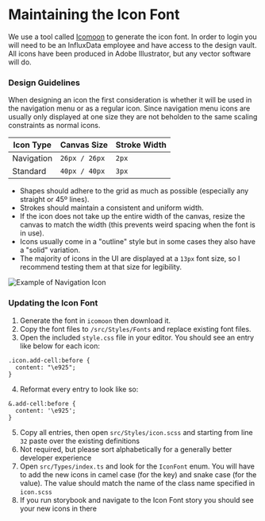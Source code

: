 # Maintaining the Icon Font

We use a tool called [Icomoon](https://icomoon.io/) to generate the icon font. In order to login you will need to be an InfluxData employee and have access to the design vault. All icons have been produced in Adobe Illustrator, but any vector software will do.

### Design Guidelines

When designing an icon the first consideration is whether it will be used in the navigation menu or as a regular icon. Since navigation menu icons are usually only displayed at one size they are not beholden to the same scaling constraints as normal icons.

| Icon Type  | Canvas Size   | Stroke Width |
| ---------- | ------------- | ------------ |
| Navigation | `26px / 26px` | `2px`        |
| Standard   | `40px / 40px` | `3px`        |

- Shapes should adhere to the grid as much as possible (especially any straight or 45º lines).
- Strokes should maintain a consistent and uniform width.
- If the icon does not take up the entire width of the canvas, resize the canvas to match the width (this prevents weird spacing when the font is in use).
- Icons usually come in a "outline" style but in some cases they also have a "solid" variation.
- The majority of icons in the UI are displayed at a `13px` font size, so I recommend testing them at that size for legibility.

![Example of Navigation Icon](hosted_assets/icon-example.png)

### Updating the Icon Font

1. Generate the font in `icomoon` then download it.
2. Copy the font files to `/src/Styles/Fonts` and replace existing font files.
3. Open the included `style.css` file in your editor. You should see an entry like below for each icon:

```
.icon.add-cell:before {
  content: "\e925";
}
```

4. Reformat every entry to look like so:

```
&.add-cell:before {
  content: '\e925';
}
```

5. Copy all entries, then open `src/Styles/icon.scss` and starting from line `32` paste over the existing definitions
6. Not required, but please sort alphabetically for a generally better developer experience
7. Open `src/Types/index.ts` and look for the `IconFont` enum. You will have to add the new icons in camel case (for the key) and snake case (for the value). The value should match the name of the class name specified in `icon.scss`
8. If you run storybook and navigate to the Icon Font story you should see your new icons in there
